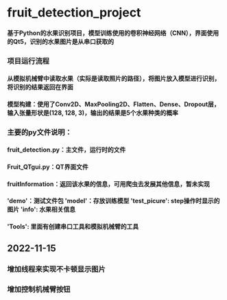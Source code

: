 # fruit_detection_project

#### 基于Python的水果识别项目，模型训练使用的卷积神经网络（CNN），界面使用的Qt5，识别的水果图片是从串口获取的

### 项目运行流程
#### 从模拟机械臂中读取水果（实际是读取照片的路径），将图片放入模型进行识别，将识别的结果返回在界面

#### 模型构建：使用了Conv2D、MaxPooling2D、Flatten、Dense、Dropout层，输入张量形状是(128, 128, 3)，输出的结果是5个水果种类的概率

### 主要的py文件说明：
#### fruit_detection.py：主文件，运行时的文件

#### Fruit_QTgui.py：QT界面文件

#### fruitInformation：返回该水果的信息，可用爬虫去发展其他信息，暂未实现

#### 'demo'：测试文件包  'model'：存放训练模型		'test_picure': step操作时显示的图片		'info': 水果相关信息

#### 'Tools': 里面有创建串口工具和模拟机械臂的工具

## 2022-11-15
### 增加线程来实现不卡顿显示图片
### 增加控制机械臂按钮
